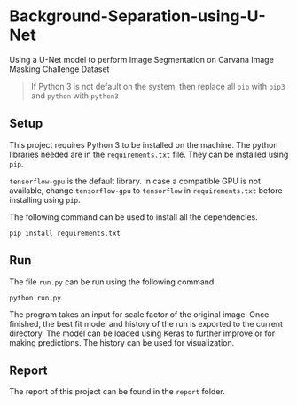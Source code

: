 # Background-Separation-using-U-Net
Using a U-Net model to perform Image Segmentation on Carvana Image Masking Challenge Dataset

> If Python 3 is not default on the system, then replace all `pip` with `pip3` and `python` with `python3`

## Setup

This project requires Python 3 to be installed on the machine. The python libraries needed are in the `requirements.txt` file.
They can be installed using `pip`.

`tensorflow-gpu` is the default library. In case a compatible GPU is not available, change `tensorflow-gpu` to `tensorflow` in `requirements.txt` before installing using `pip`.

The following command can be used to install all the dependencies.
````
pip install requirements.txt
````

## Run

The file `run.py` can be run using the following command.
```
python run.py
````

The program takes an input for scale factor of the original image.
Once finished, the best fit model and history of the run is exported to the current directory.
The model can be loaded using Keras to further improve or for making predictions. The history can be used for visualization.

## Report

The report of this project can be found in the `report` folder.
